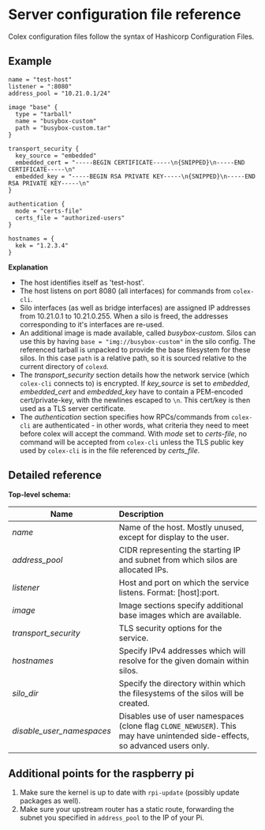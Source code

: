 # Server configuration file reference

Colex configuration files follow the syntax of Hashicorp Configuration Files.

## Example

```hcl
name = "test-host"
listener = ":8080"
address_pool = "10.21.0.1/24"

image "base" {
  type = "tarball"
  name = "busybox-custom"
  path = "busybox-custom.tar"
}

transport_security {
  key_source = "embedded"
  embedded_cert = "-----BEGIN CERTIFICATE-----\n{SNIPPED}\n-----END CERTIFICATE-----\n"
  embedded_key = "-----BEGIN RSA PRIVATE KEY-----\n{SNIPPED}\n-----END RSA PRIVATE KEY-----\n"
}

authentication {
  mode = "certs-file"
  certs_file = "authorized-users"
}

hostnames = {
  kek = "1.2.3.4"
}

```

**Explanation**

 * The host identifies itself as 'test-host'.
 * The host listens on port 8080 (all interfaces) for commands from `colex-cli`.
 * Silo interfaces (as well as bridge interfaces) are assigned IP addresses from 10.21.0.1 to 10.21.0.255. When a silo is freed, the addresses corresponding to it's interfaces are re-used.
 * An additional image is made available, called *busybox-custom*. Silos can use this by having `base = "img://busybox-custom"` in the silo config. The referenced tarball is unpacked to provide the base filesystem for these silos. In this case `path` is a relative path, so it is sourced relative to the current directory of `colexd`.
 * The *transport_security* section details how the network service (which `colex-cli` connects to) is encrypted. If *key_source* is set to *embedded*, *embedded_cert* and *embedded_key* have to contain a PEM-encoded cert/private-key, with the newlines escaped to `\n`. This cert/key is then used as a TLS server certificate.
 * The *authentication* section specifies how RPCs/commands from `colex-cli` are authenticated - in other words, what criteria they need to meet before colex will accept the command. With
 *mode* set to *certs-file*, no command will be accepted from `colex-cli` unless the TLS public key used by `colex-cli` is in the file referenced by *certs_file*.


## Detailed reference

**Top-level schema:**

| Name                      | Description                                                                                                                  |
| -------------------       |:-----------------------------------------------------------------------------------------------------------------------------|
| *name*                    | Name of the host. Mostly unused, except for display to the user.                                                             |
| *address_pool*            | CIDR representing the starting IP and subnet from which silos are allocated IPs.                                             |
| *listener*                | Host and port on which the service listens. Format: [host]:port.                                                             |
| *image*                   | Image sections specify additional base images which are available.                                                           |
| *transport_security*      | TLS security options for the service.                                                                                        |
| *hostnames*               | Specify IPv4 addresses which will resolve for the given domain within silos.                                                 |
| *silo_dir*                | Specify the directory within which the filesystems of the silos will be created.                                             |
| *disable_user_namespaces* | Disables use of user namespaces (clone flag `CLONE_NEWUSER`). This may have unintended side-effects, so advanced users only. |

## Additional points for the raspberry pi

1. Make sure the kernel is up to date with `rpi-update` (possibly update packages as well).
2. Make sure your upstream router has a static route, forwarding the subnet you specified in `address_pool` to the IP of your Pi.
